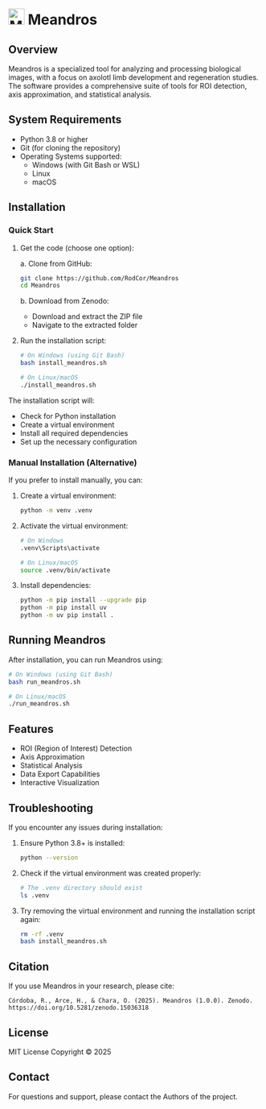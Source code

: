 # <img src="meandros_logo.ico" width="32" height="32" alt="Meandros Logo"> Meandros

## Overview

Meandros is a specialized tool for analyzing and processing biological images, with a focus on axolotl limb development and regeneration studies. The software provides a comprehensive suite of tools for ROI detection, axis approximation, and statistical analysis.

## System Requirements

- Python 3.8 or higher
- Git (for cloning the repository)
- Operating Systems supported:
  - Windows (with Git Bash or WSL)
  - Linux
  - macOS

## Installation

### Quick Start

1. Get the code (choose one option):
   
   a. Clone from GitHub:
   ```bash
   git clone https://github.com/RodCor/Meandros
   cd Meandros
   ```

   b. Download from Zenodo:
   - Download and extract the ZIP file
   - Navigate to the extracted folder

2. Run the installation script:
   ```bash
   # On Windows (using Git Bash)
   bash install_meandros.sh

   # On Linux/macOS
   ./install_meandros.sh
   ```

The installation script will:
- Check for Python installation
- Create a virtual environment
- Install all required dependencies
- Set up the necessary configuration

### Manual Installation (Alternative)

If you prefer to install manually, you can:

1. Create a virtual environment:
   ```bash
   python -m venv .venv
   ```

2. Activate the virtual environment:
   ```bash
   # On Windows
   .venv\Scripts\activate

   # On Linux/macOS
   source .venv/bin/activate
   ```

3. Install dependencies:
   ```bash
   python -m pip install --upgrade pip
   python -m pip install uv
   python -m uv pip install .
   ```

## Running Meandros

After installation, you can run Meandros using:

```bash
# On Windows (using Git Bash)
bash run_meandros.sh

# On Linux/macOS
./run_meandros.sh
```

## Features

- ROI (Region of Interest) Detection
- Axis Approximation
- Statistical Analysis
- Data Export Capabilities
- Interactive Visualization

## Troubleshooting

If you encounter any issues during installation:

1. Ensure Python 3.8+ is installed:
   ```bash
   python --version
   ```

2. Check if the virtual environment was created properly:
   ```bash
   # The .venv directory should exist
   ls .venv
   ```

3. Try removing the virtual environment and running the installation script again:
   ```bash
   rm -rf .venv
   bash install_meandros.sh
   ```
## Citation
If you use Meandros in your research, please cite:
```
Córdoba, R., Arce, H., & Chara, O. (2025). Meandros (1.0.0). Zenodo. https://doi.org/10.5281/zenodo.15036318
```

## License

MIT License Copyright © 2025

## Contact

For questions and support, please contact the Authors of the project. 